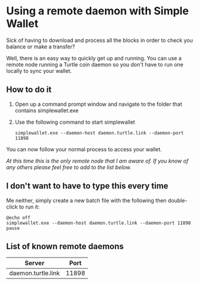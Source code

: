 # Using a remote daemon with Simple Wallet

Sick of having to download and process all the blocks in order to check you balance or make a transfer?

Well, there is an easy way to quickly get up and running. You can use a remote node running a Turtle coin daemon so you don't have to run one locally to sync your wallet.

## How to do it

1. Open up a command prompt window and navigate to the folder that contains simplewallet.exe

1. Use the following command to start simplewallet

       simplewallet.exe --daemon-host daemon.turtle.link --daemon-port 11898

You can now follow your normal process to access your wallet.

*At this time this is the only remote node that I am aware of. If you know of any others please feel free to add to the list below.*

## I don't want to have to type this every time

Me neither, simply create a new batch file with the following then double-click to run it:

    @echo off
    simplewallet.exe --daemon-host daemon.turtle.link --daemon-port 11898
    pause

## List of known remote daemons

| Server | Port |
|--|--|
| daemon.turtle.link | 11898 |